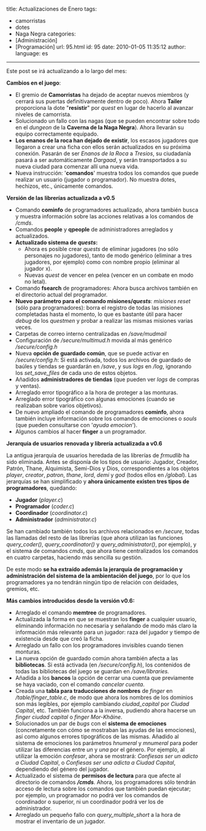 title: Actualizaciones de Enero
tags:
  - camorristas
  - dotes
  - Naga Negra
categories:
  - [Administración]
  - [Programación]
url: 95.html
id: 95
date: 2010-01-05 11:35:12
author:
language: es
---
Este post se irá actualizando a lo largo del mes:

**Cambios en el juego**:

*   El gremio de **Camorristas** ha dejado de aceptar nuevos miembros (y cerrará sus puertas definitivamente dentro de poco). Ahora **Tailer** proporciona la dote "**resistir**" por _quest_ en lugar de hacerlo al avanzar niveles de camorrista.
*   Solucionado un fallo con las nagas (que se pueden encontrar sobre todo en el _dungeon_ de la **Caverna de la Naga Negra**). Ahora llevarán su equipo correctamente equipado.
*   **Los enanos de la roca han dejado de existir**, los escasos jugadores que llegaron a crear una ficha con ellos serán actualizados en su próxima conexión. Pasarán de ser _Enanos de la Roca_ a _Tresios_, su ciudadanía pasará a ser automáticamente _Dargaad_, y serán transportados a su nueva ciudad para comenzar allí una nueva vida.
*   Nueva instrucción: '**comandos**' muestra todos los comandos que puede realizar un usuario (jugador o programador). No muestra dotes, hechizos, etc., únicamente comandos.

**Versión de las librerías actualizada a v0.5**

*   Comando **cominfo** de programadores actualizado, ahora también busca y muestra información sobre las acciones relativas a los comandos de _/cmds_.
*   Comandos **people** y **qpeople** de administradores arreglados y actualizados.
*   **Actualizado sistema de** _**quests**_**:**
    *   Ahora es posible crear _quests_ de eliminar jugadores (no sólo personajes no jugadores), tanto de modo genérico (eliminar a tres jugadores, por ejemplo) como con nombre propio (eliminar al jugador x).
    *   Nuevas _quest_ de vencer en pelea (vencer en un combate en modo no letal).
*   Comando **fsearch** de programadores: Ahora busca archivos también en el directorio actual del programador.
*   **Nuevo** **parámetro para el comando misiones/**_**quests**_: _misiones reset_ (sólo para programadores): borra el registro de todas las misiones completadas hasta el momento, lo que es bastante útil para hacer _debug_ de los _questmen_ y probar a realizar las mismas misiones varias veces.
*   Carpetas de correo interno centralizadas en _/save/mudmail_
*   Configuración de _/secure/multimud.h_ movida al más genérico _/secure/config.h_
*   Nueva **opción de guardado común**, que se puede activar en _/secure/config.h_: Si está activada, todos los archivos de guardado de baúles y tiendas se guardarán en _/save_, y sus _logs_ en _/log_, ignorando los _set\_save\_files_ de cada uno de estos objetos.
*   Añadidos **administradores de tiendas** (que pueden ver _logs_ de compras y ventas).
*   Arreglado error tipográfico a la hora de proteger a las monturas.
*   Arreglado error tipográfico con algunas emociones (cuando se realizaban sobre varios objetivos).
*   De nuevo ampliado el comando de programadores **cominfo**, ahora también incluye información sobre los comandos de emociones o _souls_ (que pueden consultarse con '_ayuda emocion_').
*   Algunos cambios al hacer **finger** a un programador.

**Jerarquía de usuarios renovada y librería actualizada a v0.6**  

La antigua jerarquía de usuarios heredada de las librerías de _frmudlib_ ha sido eliminada. Antes se disponía de los tipos de usuario: Jugador, Creador, Patrón, Thane, Alquimista, Semi-Dios y Dios, correspondientes a los objetos _player_, _creator_, _patron_, _thane_, _lord_, _demi_ y _god_ (todos ellos en _/global_). Las jerarquías se han simplificado y **ahora únicamente existen tres tipos de programadores**, quedando:

*   **Jugador** (_player.c_)
*   **Programador** (_coder.c_)
*   **Coordinador** (_coordinator.c_)
*   **Administrador** (_administrator.c_)

Se han cambiado también todos los archivos relacionados en _/secure_, todas las llamadas del resto de las librerías (que ahora utilizan las funciones _query_coder()_, _query_coordinator()_ y _query_administrator()_, por ejemplo), y el sistema de comandos _cmds_, que ahora tiene centralizados los comandos en cuatro carpetas, haciendo más sencilla su gestión.

De este modo **se ha extraído además la jerarquía de programación y administración del sistema de la ambientación del juego**, por lo que los programadores ya no tendrán ningún tipo de relación con deidades, gremios, etc.

**Más cambios introducidos desde la versión v0.6:**

*   Arreglado el comando **memtree** de programadores.
*   Actualizada la forma en que se muestran los **finger** a cualquier usuario, eliminando información no necesaria y señalando de modo más claro la información más relevante para un jugador: raza del jugador y tiempo de existencia desde que creó la ficha.
*   Arreglado un fallo con los programadores invisibles cuando tienen monturas.
*   La nueva opción de guardado común ahora también afecta a las **bibliotecas**. Si está activada (en _/secure/config.h_), los contenidos de todas las bibliotecas del juego se guardan en _/save/libraries._
*   Añadida a los **bancos** la opción de cerrar una cuenta que previamente se haya vaciado, con el comando _cancelar cuenta_.
*   Creada una **tabla para traducciones de nombres** de _finger_ en _/table/finger_table.c_, de modo que ahora los nombres de los dominios son más legibles, por ejemplo cambiando _ciudad_capital_ por _Ciudad Capital_, etc. También funciona a la inversa, pudiendo ahora hacerse un _finger ciudad capital_ o _finger Mor-Khâine_.
*   Solucionados un par de _bugs_ con el **sistema de emociones** (concretamente con cómo se mostraban las ayudas de las emociones), así como algunos errores tipográficos de las mismas. Añadido al sistema de emociones los parámetros _$hnumeral$_ y _$mnumeral$_ para poder utilizar las diferencias entre _un_ y _una_ por el género. Por ejemplo, al utilizar la emoción _confesar_, ahora se mostrará: _Confiesas ser un adicto a Ciudad Capital_, o _Confiesas ser una adicta a Ciudad Capital_, dependiendo del género del jugador.
*   Actualizado el sistema de **permisos de lectura** para que afecte al directorio de comandos **_/cmds_**. Ahora, los programadores sólo tendrán acceso de lectura sobre los comandos que también puedan ejecutar; por ejemplo, un programador no podrá ver los comandos de coordinador o superior, ni un coordinador podrá ver los de administrador.
*   Arreglado un pequeño fallo con _query\_multiple\_short_ a la hora de mostrar el inventario de un jugador.